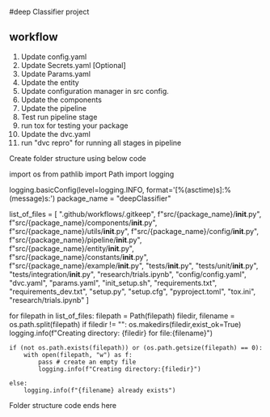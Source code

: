 #deep Classifier project


## workflow
1. Update config.yaml
2. Update Secrets.yaml [Optional]
3. Update Params.yaml
4. Update the entity
5. Update configuration manager in src config.
6. Update the components
7. Update the pipeline
8. Test run pipeline stage
9. run tox for testing your package
10. Update the dvc.yaml
11. run "dvc repro" for running all stages in pipeline


Create folder structure using below code

import os
from pathlib import Path
import logging

logging.basicConfig(level=logging.INFO, format='[%(asctime)s]:%(message)s:')
package_name = "deepClassifier"

list_of_files = [
    ".github/workflows/.gitkeep",
    f"src/{package_name}/__init__.py",
    f"src/{package_name}/components/__init__.py",
    f"src/{package_name}/utils/__init__.py",
    f"src/{package_name}/config/__init__.py",
    f"src/{package_name}/pipeline/__init__.py",
    f"src/{package_name}/entity/__init__.py",
    f"src/{package_name}/constants/__init__.py",
    f"src/{package_name}/example/__init__.py",
    "tests/__init__.py",
    "tests/unit/__init__.py",
    "tests/integration/__init__.py",
    "research/trials.ipynb",
    "config/config.yaml",
    "dvc.yaml",
    "params.yaml",
    "init_setup.sh",
    "requirements.txt",
    "requirements_dev.txt",
    "setup.py",
    "setup.cfg",
    "pyproject.toml",
    "tox.ini",
    "research/trials.ipynb"
]

for filepath in list_of_files:
    filepath = Path(filepath)
    filedir, filename = os.path.split(filepath)
    if filedir != "":
        os.makedirs(filedir,exist_ok=True)
        logging.info(f"Creating directory: {filedir} for file:{filename}")

    if (not os.path.exists(filepath)) or (os.path.getsize(filepath) == 0):
        with open(filepath, "w") as f:
            pass # create an empty file
            logging.info(f"Creating directory:{filedir}")
    
    else:
        logging.info(f"{filename} already exists")
    
    
Folder structure code ends here
